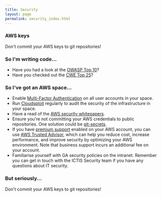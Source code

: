 ```yaml
---
title: Security
layout: page
permalink: security_index.html
---
```


### AWS keys
Don't commit your AWS keys to git repositories!

### So I'm writing code...
* Have you had a look at the [OWASP Top 10](https://www.owasp.org/index.php/OWASP_Top_Ten_Cheat_Sheet)?
* Have you checked out the [CWE Top 25](http://cwe.mitre.org/top25/index.html#Listing)?

### So I've got an AWS space...

* Enable [Multi-Factor Authentication](https://aws.amazon.com/iam/details/mfa/) on all user accounts in your space.
* Run [Cloudsploit](https://github.com/GeoscienceAustralia/cloudsploit-lambda) regularly to audit the security of the infrastructure in your space.
* Have a read of the [AWS security whitepapers](https://aws.amazon.com/whitepapers/).
* Ensure you're not committing your AWS credentials to public repositories. One solution could be [git-secrets](https://github.com/awslabs/git-secrets).
* If you have [premium support](https://aws.amazon.com/premiumsupport/) enabled on your AWS account, you can use [AWS Trusted Advisor](https://aws.amazon.com/premiumsupport/trustedadvisor/), which can help you reduce cost, increase performance, and improve security by optimizing your AWS environment. Note that business support incurs an additional fee on your account.
* Familiarise yourself with GA security policies on the intranet. Remember you can get in touch with the ICTIS Security team if you have any questions about IT security.

### But seriously...
Don't commit your AWS keys to git repositories!
